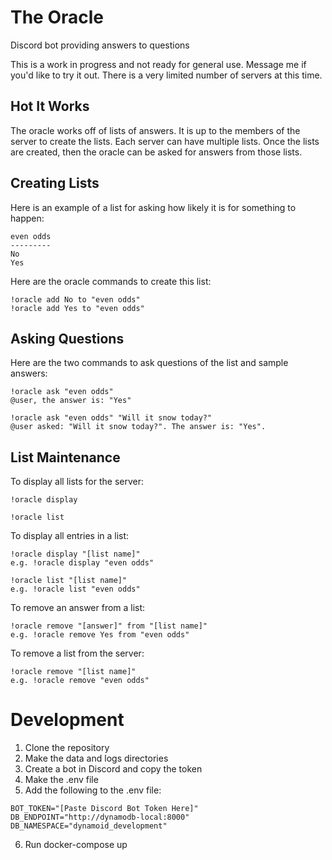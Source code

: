 # The Oracle
Discord bot providing answers to questions

This is a work in progress and not ready for general use. Message me if you'd like to try it out. There is a very limited number of servers at this time.

## Hot It Works
The oracle works off of lists of answers. It is up to the members of the server
to create the lists. Each server can have multiple lists. Once the lists are
created, then the oracle can be asked for answers from those lists.

## Creating Lists
Here is an example of a list for asking how likely it is for something to happen:

```
even odds
---------
No
Yes
```

Here are the oracle commands to create this list:
```
!oracle add No to "even odds"
!oracle add Yes to "even odds"
```

## Asking Questions
Here are the two commands to ask questions of the list and sample answers:
```
!oracle ask "even odds"
@user, the answer is: "Yes"

!oracle ask "even odds" "Will it snow today?"
@user asked: "Will it snow today?". The answer is: "Yes".
```

## List Maintenance
To display all lists for the server:
```
!oracle display

!oracle list
```

To display all entries in a list:
```
!oracle display "[list name]"
e.g. !oracle display "even odds"

!oracle list "[list name]"
e.g. !oracle list "even odds"
```

To remove an answer from a list:
```
!oracle remove "[answer]" from "[list name]"
e.g. !oracle remove Yes from "even odds"
```

To remove a list from the server:
```
!oracle remove "[list name]"
e.g. !oracle remove "even odds"
```
# Development
1. Clone the repository
2. Make the data and logs directories
3. Create a bot in Discord and copy the token
4. Make the .env file
5. Add the following to the .env file:
```
BOT_TOKEN="[Paste Discord Bot Token Here]"
DB_ENDPOINT="http://dynamodb-local:8000"
DB_NAMESPACE="dynamoid_development"
```
6. Run docker-compose up

